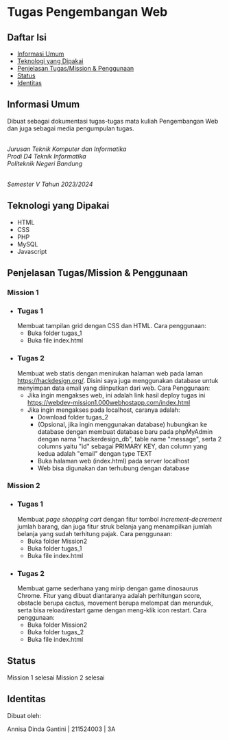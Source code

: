 
# Tugas Pengembangan Web

## Daftar Isi
- [Informasi Umum](#informasi-umum)
- [Teknologi yang Dipakai](#teknologi-yang-dipakai)
- [Penjelasan Tugas/Mission & Penggunaan](#penjelasan-tugas/mission-&-penggunaan)
- [Status](#status)
- [Identitas](#identitas)

<a name="informasi-umum"></a>
## Informasi Umum
Dibuat sebagai dokumentasi tugas-tugas mata kuliah Pengembangan Web dan juga sebagai media pengumpulan tugas.<br><br>

*Jurusan Teknik Komputer dan Informatika*<br>
*Prodi D4 Teknik Informatika*<br>
*Politeknik Negeri Bandung*<br><br>

*Semester V Tahun 2023/2024*

<a name="teknologi-yang-dipakai"></a>
## Teknologi yang Dipakai
- HTML
- CSS
- PHP
- MySQL
- Javascript

<a name="penjelasan-tugas/mission-&-penggunaan"></a>
## Penjelasan Tugas/Mission & Penggunaan
### Mission 1
- ### Tugas 1
  Membuat tampilan grid dengan CSS dan HTML. Cara penggunaan:
    - Buka folder tugas_1
    - Buka file index.html
-  ### Tugas 2
    Membuat web statis dengan menirukan halaman web pada laman https://hackdesign.org/. Disini saya juga menggunakan database untuk menyimpan data email yang diinputkan dari web. Cara Penggunaan:
   - Jika ingin mengakses web, ini adalah link hasil deploy tugas ini https://webdev-mission1.000webhostapp.com/index.html 
   - Jika ingin mengakses pada localhost, caranya adalah:
      - Download folder tugas_2
      - (Opsional, jika ingin menggunakan database) hubungkan ke database dengan membuat database baru pada phpMyAdmin dengan nama "hackerdesign_db", table name "message", serta 2 columns yaitu "id" sebagai PRIMARY KEY, dan column yang kedua adalah "email" dengan type TEXT
      - Buka halaman web (index.html) pada server localhost
      - Web bisa digunakan dan terhubung dengan database
### Mission 2
- ### Tugas 1
  Membuat *page shopping cart* dengan fitur tombol *increment-decrement* jumlah barang, dan juga fitur struk belanja yang menampilkan jumlah belanja yang sudah terhitung pajak. Cara penggunaan:
  - Buka folder Mission2
  - Buka folder tugas_1
  - Buka file index.html
- ### Tugas 2
  Membuat game sederhana yang mirip dengan game dinosaurus Chrome. Fitur yang dibuat diantaranya adalah perhitungan score, obstacle berupa cactus, movement berupa melompat dan merunduk, serta bisa reload/restart game dengan meng-klik icon restart. Cara penggunaan:
  - Buka folder Mission2
  - Buka folder tugas_2
  - Buka file index.html
  
<a name="status"></a>
## Status
Mission 1 selesai
Mission 2 selesai

<a name="identitas"></a>
## Identitas
Dibuat oleh:

Annisa Dinda Gantini | 211524003 | 3A
